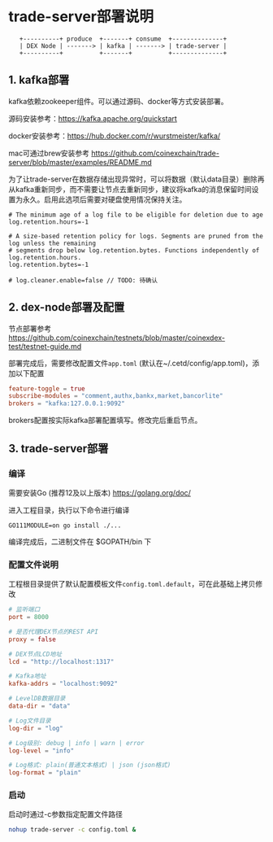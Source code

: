 # trade-server部署说明

```
   +----------+ produce  +-------+ consume  +--------------+
   | DEX Node | -------> | kafka | -------> | trade-server | 
   +----------+          +-------+          +--------------+
```

## 1. kafka部署

kafka依赖zookeeper组件。可以通过源码、docker等方式安装部署。

源码安装参考：https://kafka.apache.org/quickstart

docker安装参考：https://hub.docker.com/r/wurstmeister/kafka/

mac可通过brew安装参考 https://github.com/coinexchain/trade-server/blob/master/examples/README.md

为了让trade-server在数据存储出现异常时，可以将数据（默认data目录）删除再从kafka重新同步，而不需要让节点去重新同步，建议将kafka的消息保留时间设置为永久。启用此选项后需要对硬盘使用情况保持关注。  

```properties
# The minimum age of a log file to be eligible for deletion due to age
log.retention.hours=-1

# A size-based retention policy for logs. Segments are pruned from the log unless the remaining
# segments drop below log.retention.bytes. Functions independently of log.retention.hours.
log.retention.bytes=-1

# log.cleaner.enable=false // TODO: 待确认
```

## 2. dex-node部署及配置

节点部署参考 https://github.com/coinexchain/testnets/blob/master/coinexdex-test/testnet-guide.md

部署完成后，需要修改配置文件``app.toml`` (默认在~/.cetd/config/app.toml)，添加以下配置

```toml
feature-toggle = true
subscribe-modules = "comment,authx,bankx,market,bancorlite"
brokers = "kafka:127.0.0.1:9092"
```

brokers配置按实际kafka部署配置填写。修改完后重启节点。

## 3. trade-server部署

### 编译

需要安装Go (推荐12及以上版本) https://golang.org/doc/

进入工程目录，执行以下命令进行编译

```shell
GO111MODULE=on go install ./...
```

编译完成后，二进制文件在 $GOPATH/bin 下

### 配置文件说明

工程根目录提供了默认配置模板文件`config.toml.default`，可在此基础上拷贝修改

```toml
# 监听端口
port = 8000

# 是否代理DEX节点的REST API
proxy = false 

# DEX节点LCD地址
lcd = "http://localhost:1317"

# Kafka地址
kafka-addrs = "localhost:9092"

# LevelDB数据目录
data-dir = "data"

# Log文件目录
log-dir = "log"

# Log级别: debug | info | warn | error
log-level = "info"

# Log格式: plain(普通文本格式) | json (json格式)
log-format = "plain"
```

### 启动

启动时通过-c参数指定配置文件路径

```bash
nohup trade-server -c config.toml &
```
